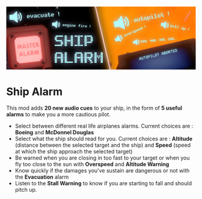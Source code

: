 ![Ship Alarm](banner.png)

# Ship Alarm
This mod adds **20 new audio cues** to your ship, in the form of **5 useful alarms** to make you a more cautious pilot. 

- Select between different real life airplanes alarms. Current choices are : **Boeing** and **McDonnel Douglas**
- Select what the ship should read for you. Current choices are : **Altitude** (distance between the selected target and the ship) and **Speed** (speed at which the ship approach the selected target)
- Be warned when you are closing in too fast to your target or when you fly too close to the sun with **Overspeed** and **Altitude Warning**
- Know quickly if the damages you've sustain are dangerous or not with the **Evacuation** alarm
- Listen to the **Stall Warning** to know if you are starting to fall and should pitch up.
